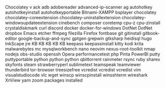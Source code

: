 Chocolatey v
ack 
adb 
adobereader 
advanced-ip-scanner 
ag 
autohotkey 
autohotkeyinstall 
autohotkeyportable 
Bitnami-XAMPP 
bsplayer 
chocolatey 
chocolatey-coreextension 
chocolatey-uninstallextension 
chocolatey-windowsupdateextension 
cinebench 
composer 
coretemp 
cpu-z 
cpu-zinstall 
crystaldiskmark 
curl 
discord 
docker 
docker-for-windows 
DotNet 
DotNet 
dropbox 
Emacs 
etcher 
ffmpeg 
filezilla 
Firefox 
fontbase 
git 
gitinstall 
gitbook-editor 
google-backup-and-sync 
gptgen 
grepwin 
gtksharp 
heidisql 
hugo 
InkScape 
jre 
KB 
KB 
KB 
KB 
KB 
keepass 
keepassinstall 
kitty 
kodi 
krita 
malwarebytes 
mc 
mysqlworkbench 
nano 
neovim 
nexus-root-toolkit 
nmap 
nodejs 
obs-studio 
openssh 
Opera 
performancetest 
php 
Pinta 
PowerBI 
putty 
puttyportable 
python 
python 
python 
qbittorrent 
rainmeter 
rsync 
ruby 
sharex 
skyfonts 
steam 
strawberryperl 
sublimetext 
teamspeak 
teamviewer 
thunderbird 
tor-browser 
treesizefree 
vcredist 
vcredist 
vcredist 
vim 
visualstudiocode 
vlc 
wget 
winscp 
winscpinstall 
winsshterm 
wireshark 
XnView 
yarn 
zoom 
 packages installed
